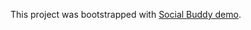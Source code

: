 This project was bootstrapped with [Social Buddy demo](https://github.com/facebook/create-react-app).
